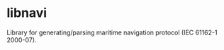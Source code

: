 libnavi
=======

Library for generating/parsing maritime navigation protocol (IEC 61162-1 2000-07).
